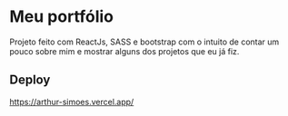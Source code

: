 
# Meu portfólio

Projeto feito com ReactJs, SASS e bootstrap com o intuito de contar um pouco sobre mim e mostrar alguns dos projetos que eu já fiz.

## Deploy

https://arthur-simoes.vercel.app/

